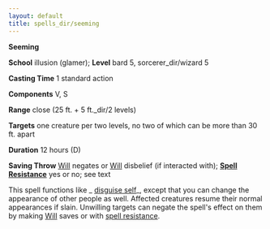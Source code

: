 ```yaml
---
layout: default
title: spells_dir/seeming
---
```

 **Seeming**

**School** illusion (glamer); **Level** bard 5, sorcerer_dir/wizard 5

**Casting Time** 1 standard action

**Components** V, S

**Range** close (25 ft. + 5 ft._dir/2 levels)

**Targets** one creature per two levels, no two of which can be more than 30 ft. apart

**Duration** 12 hours (D)

**Saving Throw** [Will](../../combat#_will) negates or [Will](../../combat#_will) disbelief (if interacted with); **[Spell Resistance](../../glossary#_spell-resistance)** yes or no; see text

This spell functions like _ [disguise self](../._dir/disguiseSelf#_disguise-self)_, except that you can change the appearance of other people as well. Affected creatures resume their normal appearances if slain. Unwilling targets can negate the spell's effect on them by making [Will](../../combat#_will) saves or with [spell resistance](../../glossary#_spell-resistance).


